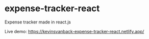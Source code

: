 # expense-tracker-react

Expense tracker made in react.js

Live demo: https://kevinsvanback-expense-tracker-react.netlify.app/
